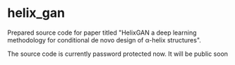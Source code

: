 # helix_gan
Prepared source code for paper titled "HelixGAN a deep learning methodology for conditional de novo design of α-helix structures". 

The source code is currently password protected now. It will be public soon
